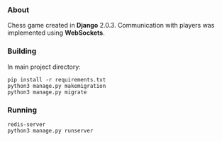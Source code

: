 ### About
Chess game created in **Django** 2.0.3. 
Communication with players was implemented using **WebSockets**.


### Building
In main project directory:
```commandline
pip install -r requirements.txt
python3 manage.py makemigration
python3 manage.py migrate
```

### Running
```commandline
redis-server
python3 manage.py runserver
```